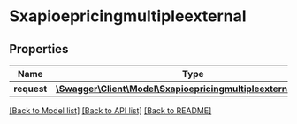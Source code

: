 # Sxapioepricingmultipleexternal

## Properties
Name | Type | Description | Notes
------------ | ------------- | ------------- | -------------
**request** | [**\Swagger\Client\Model\SxapioepricingmultipleexternalRequest**](SxapioepricingmultipleexternalRequest.md) |  | [optional] 

[[Back to Model list]](../README.md#documentation-for-models) [[Back to API list]](../README.md#documentation-for-api-endpoints) [[Back to README]](../README.md)


